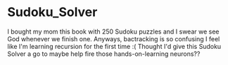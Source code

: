 # Sudoku_Solver
I bought my mom this book with 250 Sudoku puzzles and I swear we see God whenever we finish one.
Anyways, bactracking is so confusing I feel like I'm learning recursion for the first time :( Thought I'd give this Sudoku Solver a go to maybe help fire those hands-on-learning neurons??
